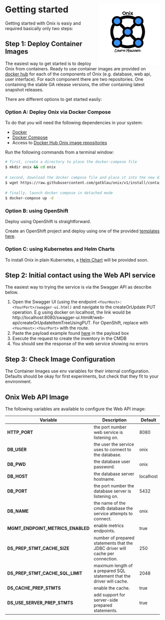 # Getting started <img src="./pics/ox.png" width="200" height="200" align="right">
Getting started with Onix is easiy and required basically only two steps:

## Step 1: Deploy Container Images
The easiest way to get started is to deploy Onix from containers. Ready to use container images are provided on [docker hub](https://hub.docker.com/r/southwinds/) for each of the components of Onix (e.g. database, web api, user interface). For each component there are two repositories. One containing the stable GA release versions, the other containing latest snapshot releases.

There are different options to get started easily:
<a name="installing-using-docker"></a>
### Option A: Deploy Onix via Docker Compose
To do that you will need the following dependencies in your system:
- [Docker](https://docs.docker.com/compose/install/)
- [Docker Compose](https://docs.docker.com/compose/install/)
- Access to [Docker Hub Onix image repositories](https://hub.docker.com/u/gatblau)

Run the following commands from a terminal window:

```bash
# first, create a directory to place the docker-compose file
$ mkdir onix && cd onix

# second, download the docker compose file and place it into the new directory
$ wget https://raw.githubusercontent.com/gatblau/onix/v1/install/container/docker-compose.yml

# finally, launch docker compose in detached mode
$ docker-compose up -d
```

<a name="installing-using-openshift"></a>
### Option B: using OpenShift
Deploy using OpenShift is straightforward. 

Create an OpenShift project and deploy using one of the provided [templates here](install/openshift/readme.md).


<a name="installing-using-helm"></a>
### Option C: using Kubernetes and Helm Charts
To install Onix in plain Kubernetes, a [Helm Chart](https://helm.sh/docs/developing_charts/) will be provided soon.


## Step 2:  Initial contact using the Web API service
The easiest way to trying the service is via the Swagger API as describe below.

1. Open the Swagger UI (using the endpoint   `<YourHost>:<YourPort>/swagger-ui.html)` and navigate to the createOrUpdate PUT operation. E.g using docker on localhost, the link would be http://localhost:8080/swagger-ui.html#/web-api/createOrUpdateItemTreeUsingPUT. For OpenShift, replace with `<YourHost>:<YourPort>` with the route.
2. Paste the payload example found [here](../ansible/inventory/examples/inventory.json) in the payload box
3. Execute the request to create the inventory in the CMDB
4. You should see the response of the web service showing no errors

## Step 3: Check Image Configuration
The Container Images use env variables for their internal configuration.  Defaults should be okay for first experiments, but check that they fit to your environment.

## Onix Web API Image

The following variables are available to configure the Web API image:

| Variable  | Description  | Default  |
|---|---|---|
| **HTTP_PORT** | the port number web service is listening on. | 8080  |
| **DB_USER**  | the user the service uses to connect to the database.  | onix  |
| **DB_PWD**  | the database user password.  | onix  |
| **DB_HOST**  | the database server hostname.  | localhost  |
| **DB_PORT**  | the port number the database server is listening on.  | 5432  |
| **DB_NAME**  | the name of the cmdb database the service attempts to connect.  | onix  |
| **MGMT_ENDPOINT_METRICS_ENABLED** | enable metrics endpoints. | true |
| **DS_PREP_STMT_CACHE_SIZE** | number of prepared statements that the JDBC driver will cache per connection. | 250 |
| **DS_PREP_STMT_CACHE_SQL_LIMIT** | maximum length of a prepared SQL statement that the driver will cache. | 2048 |
| **DS_CACHE_PREP_STMTS** | enable the cache. | true |
| **DS_USE_SERVER_PREP_STMTS** | add support for server-side prepared statements. | true |
